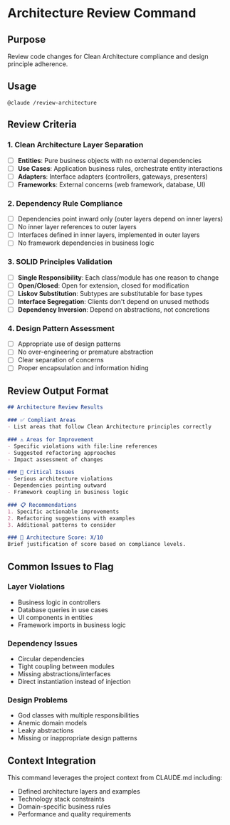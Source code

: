 # Architecture Review Command

## Purpose
Review code changes for Clean Architecture compliance and design principle adherence.

## Usage
`@claude /review-architecture`

## Review Criteria

### 1. Clean Architecture Layer Separation
- [ ] **Entities**: Pure business objects with no external dependencies
- [ ] **Use Cases**: Application business rules, orchestrate entity interactions
- [ ] **Adapters**: Interface adapters (controllers, gateways, presenters)
- [ ] **Frameworks**: External concerns (web framework, database, UI)

### 2. Dependency Rule Compliance
- [ ] Dependencies point inward only (outer layers depend on inner layers)
- [ ] No inner layer references to outer layers
- [ ] Interfaces defined in inner layers, implemented in outer layers
- [ ] No framework dependencies in business logic

### 3. SOLID Principles Validation
- [ ] **Single Responsibility**: Each class/module has one reason to change
- [ ] **Open/Closed**: Open for extension, closed for modification
- [ ] **Liskov Substitution**: Subtypes are substitutable for base types
- [ ] **Interface Segregation**: Clients don't depend on unused methods
- [ ] **Dependency Inversion**: Depend on abstractions, not concretions

### 4. Design Pattern Assessment
- [ ] Appropriate use of design patterns
- [ ] No over-engineering or premature abstraction
- [ ] Clear separation of concerns
- [ ] Proper encapsulation and information hiding

## Review Output Format

```markdown
## Architecture Review Results

### ✅ Compliant Areas
- List areas that follow Clean Architecture principles correctly

### ⚠️ Areas for Improvement
- Specific violations with file:line references
- Suggested refactoring approaches
- Impact assessment of changes

### 🚨 Critical Issues
- Serious architecture violations
- Dependencies pointing outward
- Framework coupling in business logic

### 📋 Recommendations
1. Specific actionable improvements
2. Refactoring suggestions with examples
3. Additional patterns to consider

### 🎯 Architecture Score: X/10
Brief justification of score based on compliance levels.
```

## Common Issues to Flag

### Layer Violations
- Business logic in controllers
- Database queries in use cases
- UI components in entities
- Framework imports in business logic

### Dependency Issues
- Circular dependencies
- Tight coupling between modules
- Missing abstractions/interfaces
- Direct instantiation instead of injection

### Design Problems
- God classes with multiple responsibilities
- Anemic domain models
- Leaky abstractions
- Missing or inappropriate design patterns

## Context Integration
This command leverages the project context from CLAUDE.md including:
- Defined architecture layers and examples
- Technology stack constraints
- Domain-specific business rules
- Performance and quality requirements